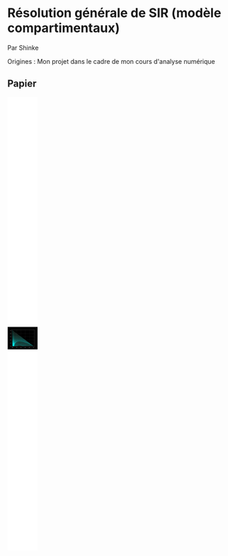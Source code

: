 # Résolution générale de SIR (modèle compartimentaux)
Par Shinke

Origines : Mon projet dans le cadre de mon cours d'analyse numérique
## Papier
![](https://github.com/Clevyyy/Science-Etonnante-Community-Programs/blob/5c82377ba9f46e1045b50c87c956341f28459090/Math%C3%A9matiques/SIR%20(mod%C3%A8le%20compartimentaux)/png_shinke_SIR.png)
